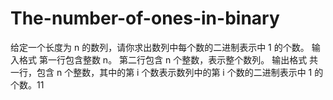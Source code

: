 # The-number-of-ones-in-binary
给定一个长度为 n 的数列，请你求出数列中每个数的二进制表示中 1 的个数。  输入格式 第一行包含整数 n。  第二行包含 n 个整数，表示整个数列。  输出格式 共一行，包含 n 个整数，其中的第 i 个数表示数列中的第 i 个数的二进制表示中 1 的个数。11
